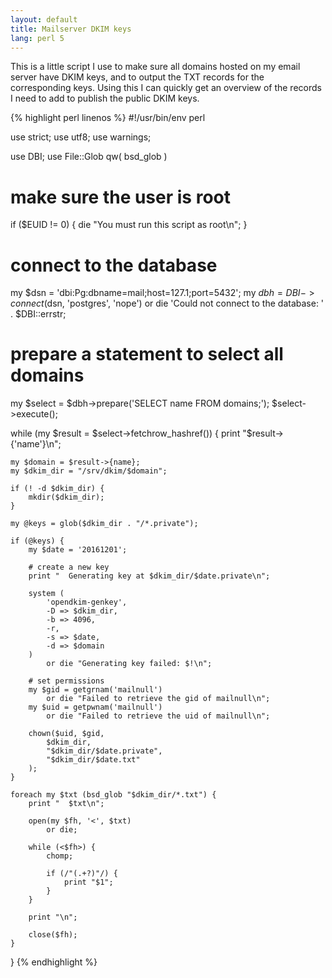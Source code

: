 ```yaml
---
layout: default
title: Mailserver DKIM keys
lang: perl 5
---
```


This is a little script I use to make sure all domains hosted on my email
server have DKIM keys, and to output the TXT records for the corresponding
keys. Using this I can quickly get an overview of the records I need to add to
publish the public DKIM keys.

{% highlight perl linenos %}
#!/usr/bin/env perl

use strict;
use utf8;
use warnings;

use DBI;
use File::Glob qw( bsd_glob )

# make sure the user is root
if ($EUID != 0) {
	die "You must run this script as root\n";
}

# connect to the database
my $dsn = 'dbi:Pg:dbname=mail;host=127.1;port=5432';
my $dbh = DBI->connect($dsn, 'postgres', 'nope')
	or die 'Could not connect to the database: ' . $DBI::errstr;

# prepare a statement to select all domains
my $select = $dbh->prepare('SELECT name FROM domains;');
$select->execute();

while (my $result = $select->fetchrow_hashref()) {
	print "$result->{'name'}\n";

	my $domain = $result->{name};
	my $dkim_dir = "/srv/dkim/$domain";

	if (! -d $dkim_dir) {
		mkdir($dkim_dir);
	}

	my @keys = glob($dkim_dir . "/*.private");

	if (@keys) {
		my $date = '20161201';

		# create a new key
		print "  Generating key at $dkim_dir/$date.private\n";

		system (
			'opendkim-genkey',
			-D => $dkim_dir,
			-b => 4096,
			-r,
			-s => $date,
			-d => $domain
		)
			or die "Generating key failed: $!\n";

		# set permissions
		my $gid = getgrnam('mailnull')
			or die "Failed to retrieve the gid of mailnull\n";
		my $uid = getpwnam('mailnull')
			or die "Failed to retrieve the uid of mailnull\n";

		chown($uid, $gid,
			$dkim_dir,
			"$dkim_dir/$date.private",
			"$dkim_dir/$date.txt"
		);
	}

	foreach my $txt (bsd_glob "$dkim_dir/*.txt") {
		print "  $txt\n";

		open(my $fh, '<', $txt)
			or die;

		while (<$fh>) {
			chomp;

			if (/"(.+?)"/) {
				print "$1";
			}
		}

		print "\n";

		close($fh);
	}
}
{% endhighlight %}

